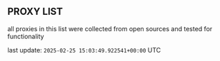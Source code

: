 ## PROXY LIST

all proxies in this list were collected from open sources and tested for functionality

last update: `2025-02-25 15:03:49.922541+00:00` UTC